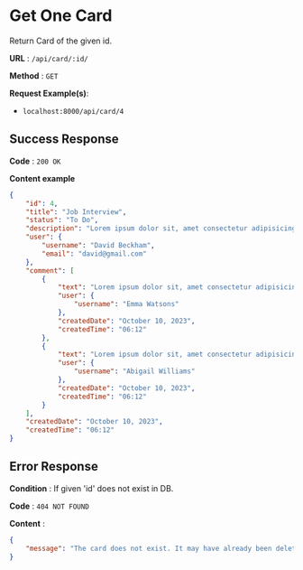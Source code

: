 # Get One Card 

Return Card of the given id.

**URL** : `/api/card/:id/`

**Method** : `GET `


**Request Example(s)**:

* `localhost:8000/api/card/4`


## Success Response

**Code** : `200 OK`

**Content example**

```json
{
    "id": 4,
    "title": "Job Interview",
    "status": "To Do",
    "description": "Lorem ipsum dolor sit, amet consectetur adipisicing elit. Velit recusandae dolorem quam repellendus dicta vel assumenda, voluptates aliquam magni culpa repudiandae porro aspernatur quaerat, vitae unde beatae nesciunt explicabo earum nisi delectus rem. Vel adipisci mollitia voluptate quaerat eos officia omnis corrupti illo porro? Praesentium debitis harum voluptates est doloremque quaerat earum, fugiat, blanditiis necessitatibus perferendis ducimus. Suscipit ipsam blanditiis molestiae, assumenda quis voluptatem ad. Explicabo, porro hic. Dolores quod, sunt accusantium tempore illo iure eligendi nisi totam qui obcaecati excepturi eveniet, odio voluptatum ipsum fuga? Officiis tempore itaque nesciunt reprehenderit, quis distinctio odio quasi modi consectetur cupiditate minima facere.",
    "user": {
        "username": "David Beckham",
        "email": "david@gmail.com"
    },
    "comment": [
        {
            "text": "Lorem ipsum dolor sit, amet consectetur adipisicing elit.",
            "user": {
                "username": "Emma Watsons"
            },
            "createdDate": "October 10, 2023",
            "createdTime": "06:12"
        },
        {
            "text": "Lorem ipsum dolor sit, amet consectetur adipisicing elit.",
            "user": {
                "username": "Abigail Williams"
            },
            "createdDate": "October 10, 2023",
            "createdTime": "06:12"
        }
    ],
    "createdDate": "October 10, 2023",
    "createdTime": "06:12"
}
```
## Error Response

**Condition** : If given 'id' does not exist in DB.

**Code** : `404 NOT FOUND`

**Content** :

```json
{
    "message": "The card does not exist. It may have already been deleted"
}
```
